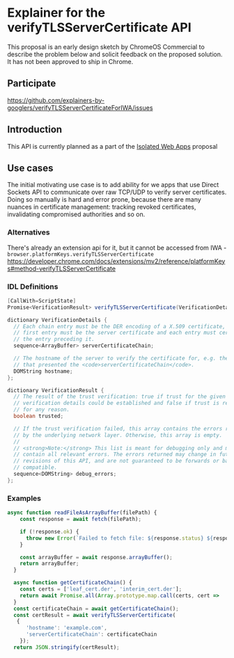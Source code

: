 # Explainer for the verifyTLSServerCertificate API

This proposal is an early design sketch by ChromeOS Commercial to describe the problem below and solicit
feedback on the proposed solution. It has not been approved to ship in Chrome.

## Participate
https://github.com/explainers-by-googlers/verifyTLSServerCertificateForIWA/issues

## Introduction
This API is currently planned as a part of the [Isolated Web Apps](https://github.com/WICG/isolated-web-apps/blob/main/README.md) proposal 

## Use cases

The initial motivating use case is to add ability for we apps that use Direct Sockets API to communicate over raw TCP/UDP to
verify server certificates. Doing so manually is hard and error prone, because there are many nuances in certificate management: tracking revoked certificates, invalidating compromised authorities and so on.

### Alternatives

There's already an extension api for it, but it cannot be accessed from IWA - `browser.platformKeys.verifyTLSServerCertificate`
https://developer.chrome.com/docs/extensions/mv2/reference/platformKeys#method-verifyTLSServerCertificate

### IDL Definitions

``` java
[CallWith=ScriptState]
Promise<VerificationResult> verifyTLSServerCertificate(VerificationDetails details);

dictionary VerificationDetails {
  // Each chain entry must be the DER encoding of a X.509 certificate, the
  // first entry must be the server certificate and each entry must certify
  // the entry preceding it.
  sequence<ArrayBuffer> serverCertificateChain;

  // The hostname of the server to verify the certificate for, e.g. the server
  // that presented the <code>serverCertificateChain</code>.
  DOMString hostname;
};

dictionary VerificationResult {
  // The result of the trust verification: true if trust for the given
  // verification details could be established and false if trust is rejected
  // for any reason.
  boolean trusted;

  // If the trust verification failed, this array contains the errors reported
  // by the underlying network layer. Otherwise, this array is empty.
  //
  // <strong>Note:</strong> This list is meant for debugging only and may not
  // contain all relevant errors. The errors returned may change in future
  // revisions of this API, and are not guaranteed to be forwards or backwards
  // compatible.
  sequence<DOMString> debug_errors;
};
```

### Examples
``` js
async function readFileAsArrayBuffer(filePath) {
    const response = await fetch(filePath);

    if (!response.ok) {
      throw new Error(`Failed to fetch file: ${response.status} ${response.statusText}`);
    }

    const arrayBuffer = await response.arrayBuffer();
    return arrayBuffer;
  }

  async function getCertificateChain() {
    const certs = ['leaf_cert.der', 'interim_cert.der'];
    return await Promise.all(Array.prototype.map.call(certs, cert =>    readFileAsArrayBuffer(cert)));
  }
  const certificateChain = await getCertificateChain();
  const certResult = await verifyTLSServerCertificate(
   {
      'hostname': 'example.com',
      'serverCertificateChain': certificateChain
    });
  return JSON.stringify(certResult);
```